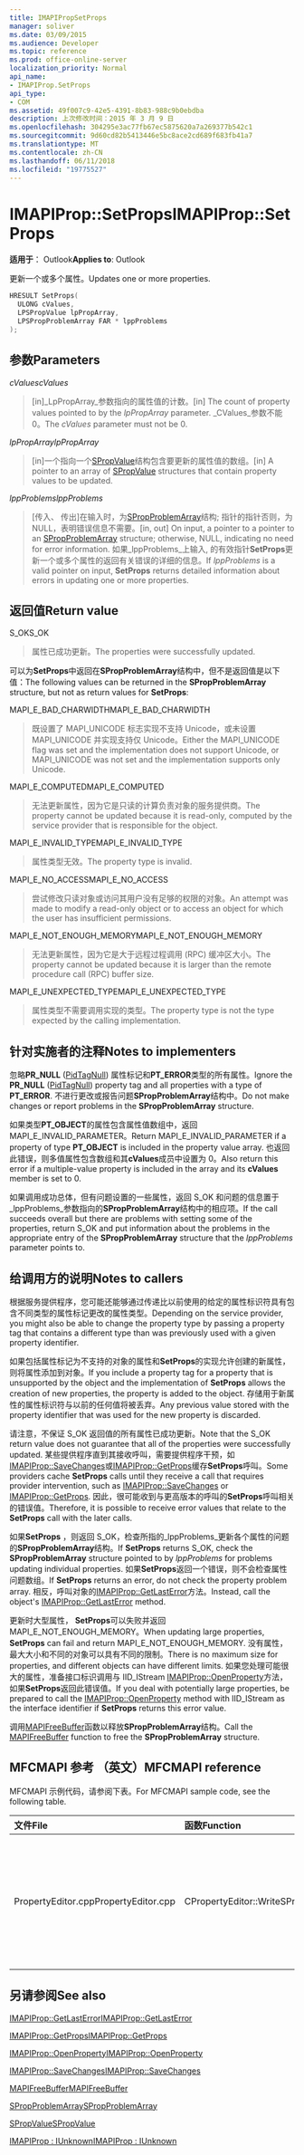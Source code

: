 ```yaml
---
title: IMAPIPropSetProps
manager: soliver
ms.date: 03/09/2015
ms.audience: Developer
ms.topic: reference
ms.prod: office-online-server
localization_priority: Normal
api_name:
- IMAPIProp.SetProps
api_type:
- COM
ms.assetid: 49f007c9-42e5-4391-8b83-988c9b0ebdba
description: 上次修改时间：2015 年 3 月 9 日
ms.openlocfilehash: 304295e3ac77fb67ec5875620a7a269377b542c1
ms.sourcegitcommit: 9d60cd82b5413446e5bc8ace2cd689f683fb41a7
ms.translationtype: MT
ms.contentlocale: zh-CN
ms.lasthandoff: 06/11/2018
ms.locfileid: "19775527"
---
```

# <a name="imapipropsetprops"></a><span data-ttu-id="25a62-103">IMAPIProp::SetProps</span><span class="sxs-lookup"><span data-stu-id="25a62-103">IMAPIProp::SetProps</span></span>

  
  
<span data-ttu-id="25a62-104">**适用于**： Outlook</span><span class="sxs-lookup"><span data-stu-id="25a62-104">**Applies to**: Outlook</span></span> 
  
<span data-ttu-id="25a62-105">更新一个或多个属性。</span><span class="sxs-lookup"><span data-stu-id="25a62-105">Updates one or more properties.</span></span>
  
```cpp
HRESULT SetProps(
  ULONG cValues,
  LPSPropValue lpPropArray,
  LPSPropProblemArray FAR * lppProblems
);
```

## <a name="parameters"></a><span data-ttu-id="25a62-106">参数</span><span class="sxs-lookup"><span data-stu-id="25a62-106">Parameters</span></span>

 <span data-ttu-id="25a62-107">_cValues_</span><span class="sxs-lookup"><span data-stu-id="25a62-107">_cValues_</span></span>
  
> <span data-ttu-id="25a62-108">[in]_LpPropArray_参数指向的属性值的计数。</span><span class="sxs-lookup"><span data-stu-id="25a62-108">[in] The count of property values pointed to by the  _lpPropArray_ parameter.</span></span> <span data-ttu-id="25a62-109">_CValues_参数不能 0。</span><span class="sxs-lookup"><span data-stu-id="25a62-109">The  _cValues_ parameter must not be 0.</span></span> 
    
 <span data-ttu-id="25a62-110">_lpPropArray_</span><span class="sxs-lookup"><span data-stu-id="25a62-110">_lpPropArray_</span></span>
  
> <span data-ttu-id="25a62-111">[in]一个指向一个[SPropValue](spropvalue.md)结构包含要更新的属性值的数组。</span><span class="sxs-lookup"><span data-stu-id="25a62-111">[in] A pointer to an array of [SPropValue](spropvalue.md) structures that contain property values to be updated.</span></span> 
    
 <span data-ttu-id="25a62-112">_lppProblems_</span><span class="sxs-lookup"><span data-stu-id="25a62-112">_lppProblems_</span></span>
  
> <span data-ttu-id="25a62-113">[传入、 传出]在输入时，为[SPropProblemArray](spropproblemarray.md)结构; 指针的指针否则，为 NULL，表明错误信息不需要。</span><span class="sxs-lookup"><span data-stu-id="25a62-113">[in, out] On input, a pointer to a pointer to an [SPropProblemArray](spropproblemarray.md) structure; otherwise, NULL, indicating no need for error information.</span></span> <span data-ttu-id="25a62-114">如果_lppProblems_上输入, 的有效指针**SetProps**更新一个或多个属性的返回有关错误的详细的信息。</span><span class="sxs-lookup"><span data-stu-id="25a62-114">If  _lppProblems_ is a valid pointer on input, **SetProps** returns detailed information about errors in updating one or more properties.</span></span> 
    
## <a name="return-value"></a><span data-ttu-id="25a62-115">返回值</span><span class="sxs-lookup"><span data-stu-id="25a62-115">Return value</span></span>

<span data-ttu-id="25a62-116">S_OK</span><span class="sxs-lookup"><span data-stu-id="25a62-116">S_OK</span></span> 
  
> <span data-ttu-id="25a62-117">属性已成功更新。</span><span class="sxs-lookup"><span data-stu-id="25a62-117">The properties were successfully updated.</span></span>
    
<span data-ttu-id="25a62-118">可以为**SetProps**中返回在**SPropProblemArray**结构中，但不是返回值是以下值：</span><span class="sxs-lookup"><span data-stu-id="25a62-118">The following values can be returned in the **SPropProblemArray** structure, but not as return values for **SetProps**:</span></span>
  
<span data-ttu-id="25a62-119">MAPI_E_BAD_CHARWIDTH</span><span class="sxs-lookup"><span data-stu-id="25a62-119">MAPI_E_BAD_CHARWIDTH</span></span> 
  
> <span data-ttu-id="25a62-120">既设置了 MAPI_UNICODE 标志实现不支持 Unicode，或未设置 MAPI_UNICODE 并实现支持仅 Unicode。</span><span class="sxs-lookup"><span data-stu-id="25a62-120">Either the MAPI_UNICODE flag was set and the implementation does not support Unicode, or MAPI_UNICODE was not set and the implementation supports only Unicode.</span></span>
    
<span data-ttu-id="25a62-121">MAPI_E_COMPUTED</span><span class="sxs-lookup"><span data-stu-id="25a62-121">MAPI_E_COMPUTED</span></span> 
  
> <span data-ttu-id="25a62-122">无法更新属性，因为它是只读的计算负责对象的服务提供商。</span><span class="sxs-lookup"><span data-stu-id="25a62-122">The property cannot be updated because it is read-only, computed by the service provider that is responsible for the object.</span></span>
    
<span data-ttu-id="25a62-123">MAPI_E_INVALID_TYPE</span><span class="sxs-lookup"><span data-stu-id="25a62-123">MAPI_E_INVALID_TYPE</span></span> 
  
> <span data-ttu-id="25a62-124">属性类型无效。</span><span class="sxs-lookup"><span data-stu-id="25a62-124">The property type is invalid.</span></span>
    
<span data-ttu-id="25a62-125">MAPI_E_NO_ACCESS</span><span class="sxs-lookup"><span data-stu-id="25a62-125">MAPI_E_NO_ACCESS</span></span> 
  
> <span data-ttu-id="25a62-126">尝试修改只读对象或访问其用户没有足够的权限的对象。</span><span class="sxs-lookup"><span data-stu-id="25a62-126">An attempt was made to modify a read-only object or to access an object for which the user has insufficient permissions.</span></span>
    
<span data-ttu-id="25a62-127">MAPI_E_NOT_ENOUGH_MEMORY</span><span class="sxs-lookup"><span data-stu-id="25a62-127">MAPI_E_NOT_ENOUGH_MEMORY</span></span> 
  
> <span data-ttu-id="25a62-128">无法更新属性，因为它是大于远程过程调用 (RPC) 缓冲区大小。</span><span class="sxs-lookup"><span data-stu-id="25a62-128">The property cannot be updated because it is larger than the remote procedure call (RPC) buffer size.</span></span>
    
<span data-ttu-id="25a62-129">MAPI_E_UNEXPECTED_TYPE</span><span class="sxs-lookup"><span data-stu-id="25a62-129">MAPI_E_UNEXPECTED_TYPE</span></span> 
  
> <span data-ttu-id="25a62-130">属性类型不需要调用实现的类型。</span><span class="sxs-lookup"><span data-stu-id="25a62-130">The property type is not the type expected by the calling implementation.</span></span>
    
## <a name="notes-to-implementers"></a><span data-ttu-id="25a62-131">针对实施者的注释</span><span class="sxs-lookup"><span data-stu-id="25a62-131">Notes to implementers</span></span>

<span data-ttu-id="25a62-132">忽略**PR_NULL** ([PidTagNull](pidtagnull-canonical-property.md)) 属性标记和**PT_ERROR**类型的所有属性。</span><span class="sxs-lookup"><span data-stu-id="25a62-132">Ignore the **PR_NULL** ([PidTagNull](pidtagnull-canonical-property.md)) property tag and all properties with a type of **PT_ERROR**.</span></span> <span data-ttu-id="25a62-133">不进行更改或报告问题**SPropProblemArray**结构中。</span><span class="sxs-lookup"><span data-stu-id="25a62-133">Do not make changes or report problems in the **SPropProblemArray** structure.</span></span> 
  
<span data-ttu-id="25a62-134">如果类型**PT_OBJECT**的属性包含属性值数组中，返回 MAPI_E_INVALID_PARAMETER。</span><span class="sxs-lookup"><span data-stu-id="25a62-134">Return MAPI_E_INVALID_PARAMETER if a property of type **PT_OBJECT** is included in the property value array.</span></span> <span data-ttu-id="25a62-135">也返回此错误，则多值属性包含数组和其**cValues**成员中设置为 0。</span><span class="sxs-lookup"><span data-stu-id="25a62-135">Also return this error if a multiple-value property is included in the array and its **cValues** member is set to 0.</span></span> 
  
<span data-ttu-id="25a62-136">如果调用成功总体，但有问题设置的一些属性，返回 S_OK 和问题的信息置于_lppProblems_参数指向的**SPropProblemArray**结构中的相应项。</span><span class="sxs-lookup"><span data-stu-id="25a62-136">If the call succeeds overall but there are problems with setting some of the properties, return S_OK and put information about the problems in the appropriate entry of the **SPropProblemArray** structure that the  _lppProblems_ parameter points to.</span></span> 
  
## <a name="notes-to-callers"></a><span data-ttu-id="25a62-137">给调用方的说明</span><span class="sxs-lookup"><span data-stu-id="25a62-137">Notes to callers</span></span>

<span data-ttu-id="25a62-138">根据服务提供程序，您可能还能够通过传递比以前使用的给定的属性标识符具有包含不同类型的属性标记更改的属性类型。</span><span class="sxs-lookup"><span data-stu-id="25a62-138">Depending on the service provider, you might also be able to change the property type by passing a property tag that contains a different type than was previously used with a given property identifier.</span></span>
  
<span data-ttu-id="25a62-139">如果包括属性标记为不支持的对象的属性和**SetProps**的实现允许创建的新属性，则将属性添加到对象。</span><span class="sxs-lookup"><span data-stu-id="25a62-139">If you include a property tag for a property that is unsupported by the object and the implementation of **SetProps** allows the creation of new properties, the property is added to the object.</span></span> <span data-ttu-id="25a62-140">存储用于新属性的属性标识符与以前的任何值将被丢弃。</span><span class="sxs-lookup"><span data-stu-id="25a62-140">Any previous value stored with the property identifier that was used for the new property is discarded.</span></span> 
  
<span data-ttu-id="25a62-141">请注意，不保证 S_OK 返回值的所有属性已成功更新。</span><span class="sxs-lookup"><span data-stu-id="25a62-141">Note that the S_OK return value does not guarantee that all of the properties were successfully updated.</span></span> <span data-ttu-id="25a62-142">某些提供程序直到其接收呼叫，需要提供程序干预，如[IMAPIProp::SaveChanges](imapiprop-savechanges.md)或[IMAPIProp::GetProps](imapiprop-getprops.md)缓存**SetProps**呼叫。</span><span class="sxs-lookup"><span data-stu-id="25a62-142">Some providers cache **SetProps** calls until they receive a call that requires provider intervention, such as [IMAPIProp::SaveChanges](imapiprop-savechanges.md) or [IMAPIProp::GetProps](imapiprop-getprops.md).</span></span> <span data-ttu-id="25a62-143">因此，很可能收到与更高版本的呼叫的**SetProps**呼叫相关的错误值。</span><span class="sxs-lookup"><span data-stu-id="25a62-143">Therefore, it is possible to receive error values that relate to the **SetProps** call with the later calls.</span></span> 
  
<span data-ttu-id="25a62-144">如果**SetProps** ，则返回 S_OK，检查所指的_lppProblems_更新各个属性的问题的**SPropProblemArray**结构。</span><span class="sxs-lookup"><span data-stu-id="25a62-144">If **SetProps** returns S_OK, check the **SPropProblemArray** structure pointed to by  _lppProblems_ for problems updating individual properties.</span></span> <span data-ttu-id="25a62-145">如果**SetProps**返回一个错误，则不会检查属性问题数组。</span><span class="sxs-lookup"><span data-stu-id="25a62-145">If **SetProps** returns an error, do not check the property problem array.</span></span> <span data-ttu-id="25a62-146">相反，呼叫对象的[IMAPIProp::GetLastError](imapiprop-getlasterror.md)方法。</span><span class="sxs-lookup"><span data-stu-id="25a62-146">Instead, call the object's [IMAPIProp::GetLastError](imapiprop-getlasterror.md) method.</span></span> 
  
<span data-ttu-id="25a62-147">更新时大型属性， **SetProps**可以失败并返回 MAPI_E_NOT_ENOUGH_MEMORY。</span><span class="sxs-lookup"><span data-stu-id="25a62-147">When updating large properties, **SetProps** can fail and return MAPI_E_NOT_ENOUGH_MEMORY.</span></span> <span data-ttu-id="25a62-148">没有属性，最大大小和不同的对象可以具有不同的限制。</span><span class="sxs-lookup"><span data-stu-id="25a62-148">There is no maximum size for properties, and different objects can have different limits.</span></span> <span data-ttu-id="25a62-149">如果您处理可能很大的属性，准备接口标识调用与 IID_IStream [IMAPIProp::OpenProperty](imapiprop-openproperty.md)方法，如果**SetProps**返回此错误值。</span><span class="sxs-lookup"><span data-stu-id="25a62-149">If you deal with potentially large properties, be prepared to call the [IMAPIProp::OpenProperty](imapiprop-openproperty.md) method with IID_IStream as the interface identifier if **SetProps** returns this error value.</span></span> 
  
<span data-ttu-id="25a62-150">调用[MAPIFreeBuffer](mapifreebuffer.md)函数以释放**SPropProblemArray**结构。</span><span class="sxs-lookup"><span data-stu-id="25a62-150">Call the [MAPIFreeBuffer](mapifreebuffer.md) function to free the **SPropProblemArray** structure.</span></span> 
  
## <a name="mfcmapi-reference"></a><span data-ttu-id="25a62-151">MFCMAPI 参考 （英文）</span><span class="sxs-lookup"><span data-stu-id="25a62-151">MFCMAPI reference</span></span>

<span data-ttu-id="25a62-152">MFCMAPI 示例代码，请参阅下表。</span><span class="sxs-lookup"><span data-stu-id="25a62-152">For MFCMAPI sample code, see the following table.</span></span>
  
|<span data-ttu-id="25a62-153">**文件**</span><span class="sxs-lookup"><span data-stu-id="25a62-153">**File**</span></span>|<span data-ttu-id="25a62-154">**函数**</span><span class="sxs-lookup"><span data-stu-id="25a62-154">**Function**</span></span>|<span data-ttu-id="25a62-155">**Comment**</span><span class="sxs-lookup"><span data-stu-id="25a62-155">**Comment**</span></span>|
|:-----|:-----|:-----|
|<span data-ttu-id="25a62-156">PropertyEditor.cpp</span><span class="sxs-lookup"><span data-stu-id="25a62-156">PropertyEditor.cpp</span></span>  <br/> |<span data-ttu-id="25a62-157">CPropertyEditor::WriteSPropValueToObject</span><span class="sxs-lookup"><span data-stu-id="25a62-157">CPropertyEditor::WriteSPropValueToObject</span></span>  <br/> |<span data-ttu-id="25a62-158">MFCMAPI 使用**IMAPIProp::SetProps**方法后，已编辑属性回写到对象的属性。</span><span class="sxs-lookup"><span data-stu-id="25a62-158">MFCMAPI uses the **IMAPIProp::SetProps** method to write a property back to an object after the property has been edited.</span></span>  <br/> |
   
## <a name="see-also"></a><span data-ttu-id="25a62-159">另请参阅</span><span class="sxs-lookup"><span data-stu-id="25a62-159">See also</span></span>



[<span data-ttu-id="25a62-160">IMAPIProp::GetLastError</span><span class="sxs-lookup"><span data-stu-id="25a62-160">IMAPIProp::GetLastError</span></span>](imapiprop-getlasterror.md)
  
[<span data-ttu-id="25a62-161">IMAPIProp::GetProps</span><span class="sxs-lookup"><span data-stu-id="25a62-161">IMAPIProp::GetProps</span></span>](imapiprop-getprops.md)
  
[<span data-ttu-id="25a62-162">IMAPIProp::OpenProperty</span><span class="sxs-lookup"><span data-stu-id="25a62-162">IMAPIProp::OpenProperty</span></span>](imapiprop-openproperty.md)
  
[<span data-ttu-id="25a62-163">IMAPIProp::SaveChanges</span><span class="sxs-lookup"><span data-stu-id="25a62-163">IMAPIProp::SaveChanges</span></span>](imapiprop-savechanges.md)
  
[<span data-ttu-id="25a62-164">MAPIFreeBuffer</span><span class="sxs-lookup"><span data-stu-id="25a62-164">MAPIFreeBuffer</span></span>](mapifreebuffer.md)
  
[<span data-ttu-id="25a62-165">SPropProblemArray</span><span class="sxs-lookup"><span data-stu-id="25a62-165">SPropProblemArray</span></span>](spropproblemarray.md)
  
[<span data-ttu-id="25a62-166">SPropValue</span><span class="sxs-lookup"><span data-stu-id="25a62-166">SPropValue</span></span>](spropvalue.md)
  
[<span data-ttu-id="25a62-167">IMAPIProp : IUnknown</span><span class="sxs-lookup"><span data-stu-id="25a62-167">IMAPIProp : IUnknown</span></span>](imapipropiunknown.md)

